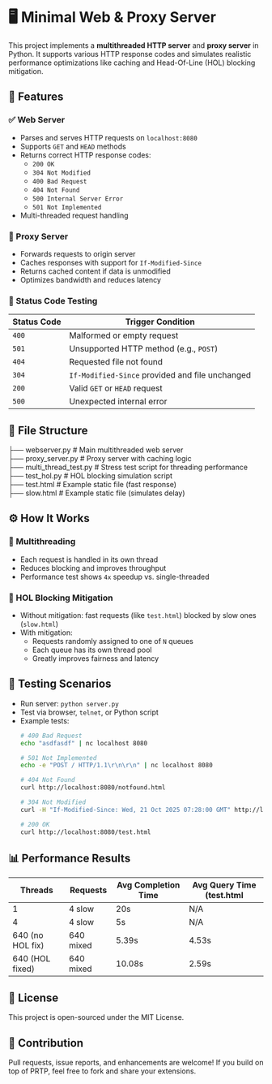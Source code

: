 # 🖥️ Minimal Web & Proxy Server

This project implements a **multithreaded HTTP server** and **proxy server** in Python. It supports various HTTP response codes and simulates realistic performance optimizations like caching and Head-Of-Line (HOL) blocking mitigation.



## 📌 Features

### ✅ Web Server
- Parses and serves HTTP requests on `localhost:8080`
- Supports `GET` and `HEAD` methods
- Returns correct HTTP response codes:
  - `200 OK`
  - `304 Not Modified`
  - `400 Bad Request`
  - `404 Not Found`
  - `500 Internal Server Error`
  - `501 Not Implemented`
- Multi-threaded request handling

### 🔁 Proxy Server
- Forwards requests to origin server
- Caches responses with support for `If-Modified-Since`
- Returns cached content if data is unmodified
- Optimizes bandwidth and reduces latency

### 🧪 Status Code Testing

| Status Code | Trigger Condition |
|-------------|------------------|
| `400`       | Malformed or empty request |
| `501`       | Unsupported HTTP method (e.g., `POST`) |
| `404`       | Requested file not found |
| `304`       | `If-Modified-Since` provided and file unchanged |
| `200`       | Valid `GET` or `HEAD` request |
| `500`       | Unexpected internal error |


## 📁 File Structure

├── webserver.py # Main multithreaded web server<br/>
├── proxy_server.py # Proxy server with caching logic<br/>
├── multi_thread_test.py # Stress test script for threading performance<br/>
├── test_hol.py # HOL blocking simulation script<br/>
├── test.html # Example static file (fast response)<br/>
├── slow.html # Example static file (simulates delay)

## ⚙️ How It Works

### 🧵 Multithreading
- Each request is handled in its own thread
- Reduces blocking and improves throughput
- Performance test shows `4x` speedup vs. single-threaded

### 🚦 HOL Blocking Mitigation
- Without mitigation: fast requests (like `test.html`) blocked by slow ones (`slow.html`)
- With mitigation:
  - Requests randomly assigned to one of `N` queues
  - Each queue has its own thread pool
  - Greatly improves fairness and latency



## 🧪 Testing Scenarios

- Run server: `python server.py`
- Test via browser, `telnet`, or Python script
- Example tests:
  ```bash
  # 400 Bad Request
  echo "asdfasdf" | nc localhost 8080

  # 501 Not Implemented
  echo -e "POST / HTTP/1.1\r\n\r\n" | nc localhost 8080

  # 404 Not Found
  curl http://localhost:8080/notfound.html

  # 304 Not Modified
  curl -H "If-Modified-Since: Wed, 21 Oct 2025 07:28:00 GMT" http://localhost:8080/test.html

  # 200 OK
  curl http://localhost:8080/test.html

## 📊 Performance Results
| Threads          | Requests  | Avg Completion Time   | Avg Query Time (test.html|
| ---------------- | --------- | --------------------- |----------------|
| 1                | 4 slow    | 20s                   | N/A            |
| 4                | 4 slow    | 5s                    | N/A            |           
| 640 (no HOL fix) | 640 mixed | 5.39s                 | 4.53s          |
| 640 (HOL fixed)  | 640 mixed | 10.08s                | 2.59s          |




## 📄 License
This project is open-sourced under the MIT License.

## 🤝 Contribution
Pull requests, issue reports, and enhancements are welcome! If you build on top of PRTP, feel free to fork and share your extensions.

